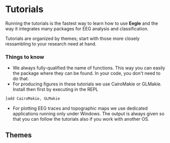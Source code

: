 # Tutorials

Running the tutorials is the fastest way to learn how to use **Eegle** and the way it integrates many packages for EEG analysis and classification.

Tutorials are organized by themes; start with those more closely ressambling to your research need at hand.

### Things to know
- We always fully-qualified the name of functions. This way you can easily the package where they can be found. In your code, you don't need to do that.
- For producing figures in these tutorials we use CairoMakie or GLMakie. Install then first by executing in the REPL

```julia
]add CairoMakie, GLMakie
```

- For plotting EEG traces and topographic maps we use dedicated applications running only under Windows. The output is always given so that you can follow the tutorials also if you work with another OS.

## Themes

